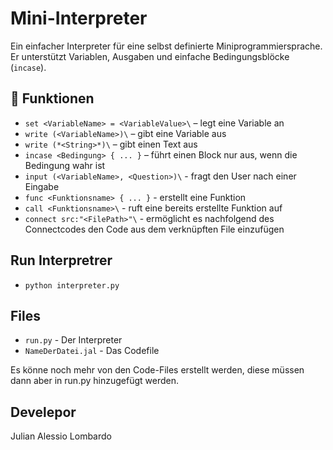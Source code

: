 # Mini-Interpreter

Ein einfacher Interpreter für eine selbst definierte Miniprogrammiersprache.  
Er unterstützt Variablen, Ausgaben und einfache Bedingungsblöcke (`incase`).

## 🔧 Funktionen

- `set <VariableName> = <VariableValue>\` – legt eine Variable an
- `write (<VariableName>)\` – gibt eine Variable aus
- `write (*<String>*)\` – gibt einen Text aus
- `incase <Bedingung> { ... }` – führt einen Block nur aus, wenn die Bedingung wahr ist
- `input (<VariableName>, <Question>)\` - fragt den User nach einer Eingabe
- `func <Funktionsname> { ... }` - erstellt eine Funktion
- `call <Funktionsname>\` - ruft eine bereits erstellte Funktion auf
- `connect src:"<FilePath>"\` - ermöglicht es nachfolgend des Connectcodes den Code aus dem verknüpften File einzufügen

## Run Interpretrer

- `python interpreter.py`

## Files

- `run.py` - Der Interpreter
- `NameDerDatei.jal` - Das Codefile

Es könne noch mehr von den Code-Files erstellt werden, diese müssen dann aber in run.py hinzugefügt werden.

## Develepor

Julian Alessio Lombardo